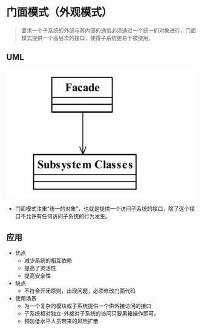 # 门面模式（外观模式）

> 要求一个子系统的外部与其内部的通信必须通过一个统一的对象进行，门面模式提供一个高层次的接口，使得子系统更易于被使用。

## UML
![-w556](media/15524688996060.jpg)

* 门面模式注重“统一的对象”，也就是提供一个访问子系统的接口，除了这个接口不允许有任何访问子系统的行为发生。

## 应用
* 优点
    * 减少系统的相互依赖
    * 提高了灵活性
    * 提高安全性
* 缺点
    * 不符合开闭原则，出现问题，必须修改门面代码
* 使用场景
    * 为一个复杂的模块或子系统提供一个供外接访问的接口
    * 子系统相对独立-外接对子系统的访问只要黑箱操作即可。
    * 预防低水平人员带来的风险扩散